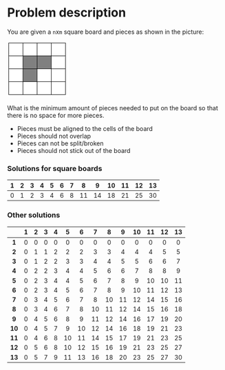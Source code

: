 # Problem description

You are given a `n`x`m` square board and pieces as shown in the picture:

![piece](./img/piece.png)

What is the minimum amount of pieces needed to put on the board so that there is no space for more pieces.

- Pieces must be aligned to the cells of the board
- Pieces should not overlap
- Pieces can not be split/broken
- Pieces should not stick out of the board

### Solutions for square boards

| 1  | 2  | 3  | 4  | 5  | 6  | 7  | 8  | 9  | 10 | 11 | 12 | 13 |
|:--:|:--:|:--:|:--:|:--:|:--:|:--:|:--:|:--:|:--:|:--:|:--:|:--:|
| 0  | 1  | 2  | 3  | 4  | 6  | 8  | 11 | 14 | 18 | 21 | 25 | 30 |

### Other solutions

|        | 1  | 2  | 3  | 4  | 5  | 6  | 7  | 8  | 9  | 10 | 11 | 12 | 13 |
|:------:|:--:|:--:|:--:|:--:|:--:|:--:|:--:|:--:|:--:|:--:|:--:|:--:|:--:|
| **1**  | 0  | 0  | 0  | 0  | 0  | 0  | 0  | 0  | 0  | 0  | 0  | 0  | 0  |
| **2**  | 0  | 1  | 1  | 2  | 2  | 2  | 3  | 3  | 4  | 4  | 4  | 5  | 5  |
| **3**  | 0  | 1  | 2  | 2  | 3  | 3  | 4  | 4  | 5  | 5  | 6  | 6  | 7  |
| **4**  | 0  | 2  | 2  | 3  | 4  | 4  | 5  | 6  | 6  | 7  | 8  | 8  | 9  |
| **5**  | 0  | 2  | 3  | 4  | 4  | 5  | 6  | 7  | 8  | 9  | 10 | 10 | 11 |
| **6**  | 0  | 2  | 3  | 4  | 5  | 6  | 7  | 8  | 9  | 10 | 11 | 12 | 13 |
| **7**  | 0  | 3  | 4  | 5  | 6  | 7  | 8  | 10 | 11 | 12 | 14 | 15 | 16 |
| **8**  | 0  | 3  | 4  | 6  | 7  | 8  | 10 | 11 | 12 | 14 | 15 | 16 | 18 |
| **9**  | 0  | 4  | 5  | 6  | 8  | 9  | 11 | 12 | 14 | 16 | 17 | 19 | 20 |
| **10** | 0  | 4  | 5  | 7  | 9  | 10 | 12 | 14 | 16 | 18 | 19 | 21 | 23 |
| **11** | 0  | 4  | 6  | 8  | 10 | 11 | 14 | 15 | 17 | 19 | 21 | 23 | 25 |
| **12** | 0  | 5  | 6  | 8  | 10 | 12 | 15 | 16 | 19 | 21 | 23 | 25 | 27 |
| **13** | 0  | 5  | 7  | 9  | 11 | 13 | 16 | 18 | 20 | 23 | 25 | 27 | 30 |
